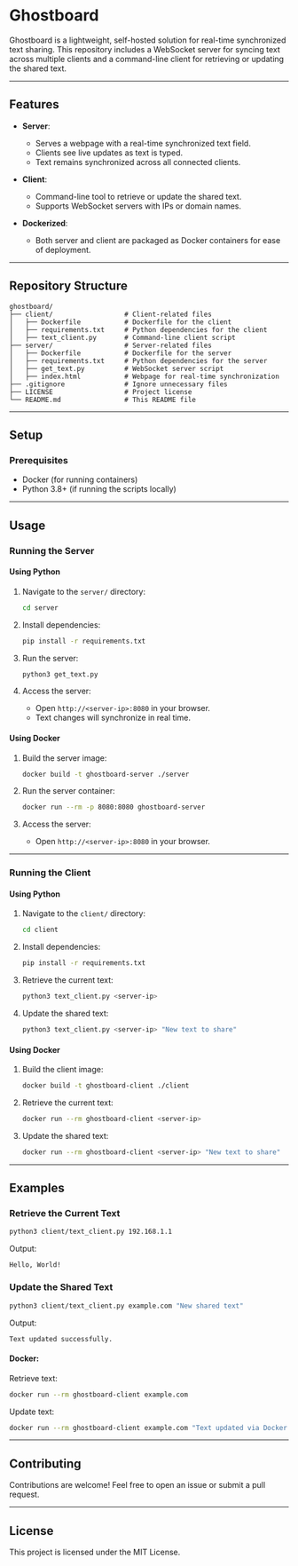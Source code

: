 # Ghostboard

Ghostboard is a lightweight, self-hosted solution for real-time synchronized text sharing. This repository includes a WebSocket server for syncing text across multiple clients and a command-line client for retrieving or updating the shared text.

---

## Features

- **Server**:
  - Serves a webpage with a real-time synchronized text field.
  - Clients see live updates as text is typed.
  - Text remains synchronized across all connected clients.

- **Client**:
  - Command-line tool to retrieve or update the shared text.
  - Supports WebSocket servers with IPs or domain names.

- **Dockerized**:
  - Both server and client are packaged as Docker containers for ease of deployment.

---

## Repository Structure

```
ghostboard/
├── client/                  # Client-related files
│   ├── Dockerfile           # Dockerfile for the client
│   ├── requirements.txt     # Python dependencies for the client
│   ├── text_client.py       # Command-line client script
├── server/                  # Server-related files
│   ├── Dockerfile           # Dockerfile for the server
│   ├── requirements.txt     # Python dependencies for the server
│   ├── get_text.py          # WebSocket server script
│   ├── index.html           # Webpage for real-time synchronization
├── .gitignore               # Ignore unnecessary files
├── LICENSE                  # Project license
└── README.md                # This README file
```

---

## Setup

### Prerequisites

- Docker (for running containers)
- Python 3.8+ (if running the scripts locally)

---

## Usage

### Running the Server

#### Using Python

1. Navigate to the `server/` directory:
   ```bash
   cd server
   ```

2. Install dependencies:
   ```bash
   pip install -r requirements.txt
   ```

3. Run the server:
   ```bash
   python3 get_text.py
   ```

4. Access the server:
   - Open `http://<server-ip>:8080` in your browser.
   - Text changes will synchronize in real time.

#### Using Docker

1. Build the server image:
   ```bash
   docker build -t ghostboard-server ./server
   ```

2. Run the server container:
   ```bash
   docker run --rm -p 8080:8080 ghostboard-server
   ```

3. Access the server:
   - Open `http://<server-ip>:8080` in your browser.

---

### Running the Client

#### Using Python

1. Navigate to the `client/` directory:
   ```bash
   cd client
   ```

2. Install dependencies:
   ```bash
   pip install -r requirements.txt
   ```

3. Retrieve the current text:
   ```bash
   python3 text_client.py <server-ip>
   ```

4. Update the shared text:
   ```bash
   python3 text_client.py <server-ip> "New text to share"
   ```

#### Using Docker

1. Build the client image:
   ```bash
   docker build -t ghostboard-client ./client
   ```

2. Retrieve the current text:
   ```bash
   docker run --rm ghostboard-client <server-ip>
   ```

3. Update the shared text:
   ```bash
   docker run --rm ghostboard-client <server-ip> "New text to share"
   ```

---

## Examples

### Retrieve the Current Text
```bash
python3 client/text_client.py 192.168.1.1
```

Output:
```
Hello, World!
```

### Update the Shared Text
```bash
python3 client/text_client.py example.com "New shared text"
```

Output:
```
Text updated successfully.
```

#### **Docker**:
Retrieve text:
```bash
docker run --rm ghostboard-client example.com
```

Update text:
```bash
docker run --rm ghostboard-client example.com "Text updated via Docker!"
```

---

## Contributing

Contributions are welcome! Feel free to open an issue or submit a pull request.

---

## License

This project is licensed under the MIT License.
